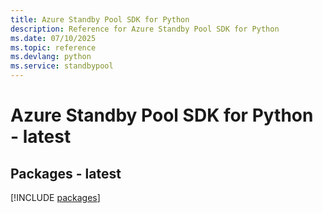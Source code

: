 ```yaml
---
title: Azure Standby Pool SDK for Python
description: Reference for Azure Standby Pool SDK for Python
ms.date: 07/10/2025
ms.topic: reference
ms.devlang: python
ms.service: standbypool
---
```

# Azure Standby Pool SDK for Python - latest
## Packages - latest
[!INCLUDE [packages](standby-pool-index.md)]